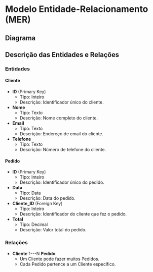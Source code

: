 # Modelo Entidade-Relacionamento (MER)

## Diagrama

## Descrição das Entidades e Relações

### Entidades

#### Cliente
- **ID** (Primary Key)  
  - Tipo: Inteiro
  - Descrição: Identificador único do cliente.
- **Nome**
  - Tipo: Texto
  - Descrição: Nome completo do cliente.
- **Email**
  - Tipo: Texto
  - Descrição: Endereço de email do cliente.
- **Telefone**
  - Tipo: Texto
  - Descrição: Número de telefone do cliente.

#### Pedido
- **ID** (Primary Key)
  - Tipo: Inteiro
  - Descrição: Identificador único do pedido.
- **Data**
  - Tipo: Data
  - Descrição: Data do pedido.
- **Cliente_ID** (Foreign Key)
  - Tipo: Inteiro
  - Descrição: Identificador do cliente que fez o pedido.
- **Total**
  - Tipo: Decimal
  - Descrição: Valor total do pedido.

### Relações

- **Cliente** 1---N **Pedido**
  - Um Cliente pode fazer muitos Pedidos.
  - Cada Pedido pertence a um Cliente específico.
